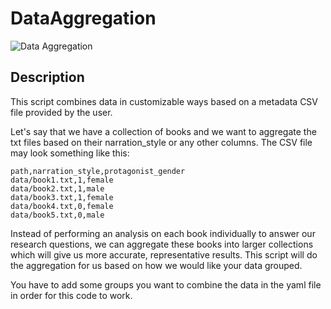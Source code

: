 # DataAggregation
![Data Aggregation](https://github.com/miielab/DataAggregation/workflows/Data%20Aggregation/badge.svg)

## Description
This script combines data in customizable ways based on a metadata CSV file provided by the user. 

Let's say that we have a collection of books and we want to aggregate the txt files based on their narration_style or any other columns. The CSV file may look something like this:
```
path,narration_style,protagonist_gender
data/book1.txt,1,female
data/book2.txt,1,male
data/book3.txt,1,female
data/book4.txt,0,female
data/book5.txt,0,male
```

Instead of performing an analysis on each book individually to answer our research questions, we can aggregate these books into larger collections which will give us more accurate, representative results. This script will do the aggregation for us based on how we would like your data grouped.

You have to add some groups you want to combine the data in the yaml file in order for this code to work.
